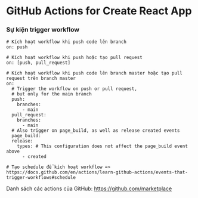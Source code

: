 # GitHub Actions for Create React App

### Sự kiện trigger workflow

```shell
# Kích hoạt workflow khi push code lên branch
on: push

# Kích hoạt workflow khi push hoặc tạo pull request
on: [push, pull_request]

# Kích hoạt workflow khi push code lên branch master hoặc tạo pull request trên branch master
on:
  # Trigger the workflow on push or pull request,
  # but only for the main branch
  push:
    branches:
      - main
  pull_request:
    branches:
      - main
  # Also trigger on page_build, as well as release created events
  page_build:
  release:
    types: # This configuration does not affect the page_build event above
      - created

# Tạo schedule để kích hoạt workflow => https://docs.github.com/en/actions/learn-github-actions/events-that-trigger-workflows#schedule       
```

Danh sách các actions của GitHub: https://github.com/marketplace


